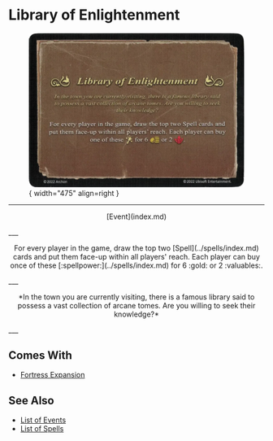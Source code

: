 # Library of Enlightenment

<figure markdown="span">

![Library of Enlightenment](../assets/events-library_of_enlightenment.webp){ width="475" align=right }

</figure>

___
<p style="text-align: center;" markdown>[Event](index.md)</p>
___
<p style="text-align: center;" markdown>For every player in the game, draw the top two [Spell](../spells/index.md) cards and put them face-up within all players' reach. Each player can buy once of these [:spellpower:](../spells/index.md) for 6 :gold: or 2 :valuables:.</p>
___
<p style="text-align: center;" markdown>*In the town you are currently visiting, there is a famous library said to possess a vast collection of arcane tomes. Are you willing to seek their knowledge?*</p>
___


## Comes With

- [Fortress Expansion](../content.md)


## See Also

- [List of Events](index.md)
- [List of Spells](../spells/index.md)
